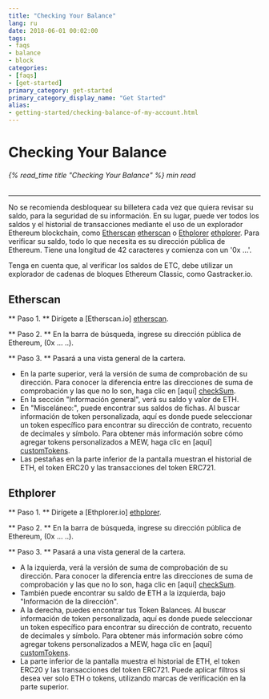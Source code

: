 ```yaml
---
title: "Checking Your Balance"
lang: ru
date: 2018-06-01 00:02:00
tags:
- faqs
- balance
- block
categories:
- [faqs]
- [get-started]
primary_category: get-started
primary_category_display_name: "Get Started"
alias:
- getting-started/checking-balance-of-my-account.html
---
```


# __Checking Your Balance__
###### {% read_time title "Checking Your Balance" %} min read
***

No se recomienda desbloquear su billetera cada vez que quiera revisar su saldo, para la seguridad de su información. En su lugar, puede ver todos los saldos y el historial de transacciones mediante el uso de un explorador Ethereum blockchain, como [Etherscan] [etherscan] o [Ethplorer] [ethplorer]. Para verificar su saldo, todo lo que necesita es su dirección pública de Ethereum. Tiene una longitud de 42 caracteres y comienza con un '0x ...'.

Tenga en cuenta que, al verificar los saldos de ETC, debe utilizar un explorador de cadenas de bloques Ethereum Classic, como Gastracker.io.



## __Etherscan__

** Paso 1. ** Dirígete a [Etherscan.io] [etherscan].

** Paso 2. ** En la barra de búsqueda, ingrese su dirección pública de Ethereum, (0x ... ..).

** Paso 3. ** Pasará a una vista general de la cartera.
* En la parte superior, verá la versión de suma de comprobación de su dirección. Para conocer la diferencia entre las direcciones de suma de comprobación y las que no lo son, haga clic en [aquí] [checkSum].
* En la sección "Información general", verá su saldo y valor de ETH.
* En "Misceláneo:", puede encontrar sus saldos de fichas. Al buscar información de token personalizada, aquí es donde puede seleccionar un token específico para encontrar su dirección de contrato, recuento de decimales y símbolo. Para obtener más información sobre cómo agregar tokens personalizados a MEW, haga clic en [aquí] [customTokens].
* Las pestañas en la parte inferior de la pantalla muestran el historial de ETH, el token ERC20 y las transacciones del token ERC721.



## __Ethplorer__

** Paso 1. ** Dirígete a [Ethplorer.io] [ethplorer].

** Paso 2. ** En la barra de búsqueda, ingrese su dirección pública de Ethereum, (0x ... ..).

** Paso 3. ** Pasará a una vista general de la cartera.

* A la izquierda, verá la versión de suma de comprobación de su dirección. Para conocer la diferencia entre las direcciones de suma de comprobación y las que no lo son, haga clic en [aquí] [checkSum].
* También puede encontrar su saldo de ETH a la izquierda, bajo "Información de la dirección".
* A la derecha, puedes encontrar tus Token Balances. Al buscar información de token personalizada, aquí es donde puede seleccionar un token específico para encontrar su dirección de contrato, recuento de decimales y símbolo. Para obtener más información sobre cómo agregar tokens personalizados a MEW, haga clic en [aquí] [customTokens].
* La parte inferior de la pantalla muestra el historial de ETH, el token ERC20 y las transacciones del token ERC721. Puede aplicar filtros si desea ver solo ETH o tokens, utilizando marcas de verificación en la parte superior.


[etherscan]: https://etherscan.io
[ethplorer]: https://ethplorer.io
[customTokens]: /posts/tokens/how-to-add-custom-token/
[checkSum]: /posts/common-issues/not-checksummed/